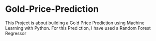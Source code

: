 # Gold-Price-Prediction

This Project is about building a Gold Price Prediction using Machine Learning with Python. For this Prediction, I have used a Random Forest Regressor
